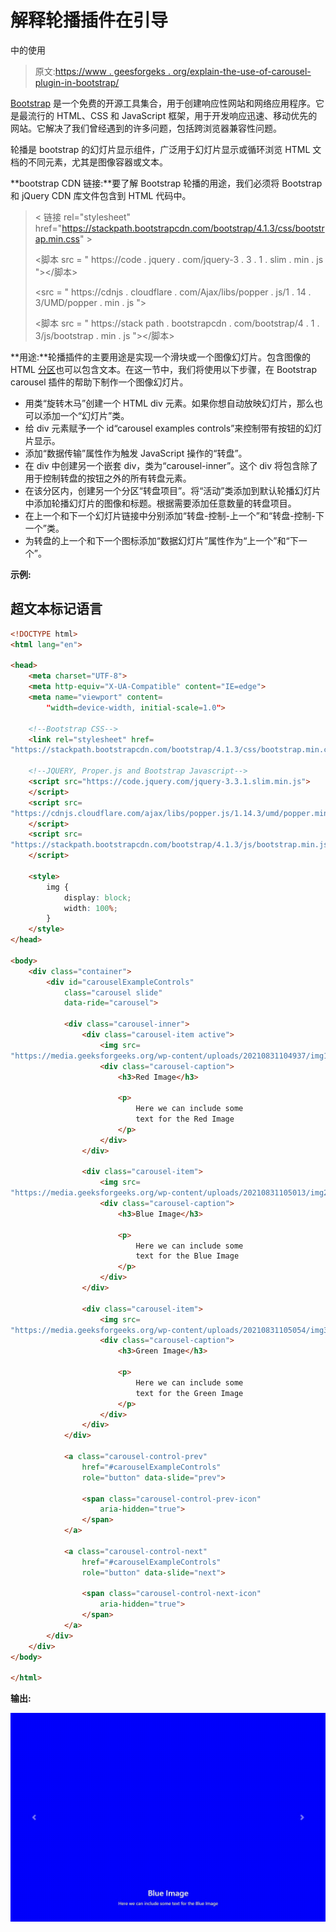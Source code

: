 # 解释轮播插件在引导

中的使用

> 原文:[https://www . geesforgeks . org/explain-the-use-of-carousel-plugin-in-bootstrap/](https://www.geeksforgeeks.org/explain-the-uses-of-carousel-plugin-in-bootstrap/)

[Bootstrap](https://www.geeksforgeeks.org/bootstrap-tutorials/) 是一个免费的开源工具集合，用于创建响应性网站和网络应用程序。它是最流行的 HTML、CSS 和 JavaScript 框架，用于开发响应迅速、移动优先的网站。它解决了我们曾经遇到的许多问题，包括跨浏览器兼容性问题。

轮播是 bootstrap 的幻灯片显示组件，广泛用于幻灯片显示或循环浏览 HTML 文档的不同元素，尤其是图像容器或文本。

**bootstrap CDN 链接:**要了解 Bootstrap 轮播的用途，我们必须将 Bootstrap 和 jQuery CDN 库文件包含到 HTML 代码中。

> < 链接 rel="stylesheet" href="https://stackpath.bootstrapcdn.com/bootstrap/4.1.3/css/bootstrap.min.css" >
> 
> <脚本 src = " https://code . jquery . com/jquery-3 . 3 . 1 . slim . min . js "></脚本>
> 
> <src = " https://cdnjs . cloudflare . com/Ajax/libs/popper . js/1 . 14 . 3/UMD/popper . min . js "></script>
> 
> <脚本 src = " https://stack path . bootstrapcdn . com/bootstrap/4 . 1 . 3/js/bootstrap . min . js "></脚本>

**用途:**轮播插件的主要用途是实现一个滑块或一个图像幻灯片。包含图像的 HTML [分区](https://www.geeksforgeeks.org/div-tag-html/)也可以包含文本。在这一节中，我们将使用以下步骤，在 Bootstrap carousel 插件的帮助下制作一个图像幻灯片。

*   用类“旋转木马”创建一个 HTML div 元素。如果你想自动放映幻灯片，那么也可以添加一个“幻灯片”类。
*   给 div 元素赋予一个 id“carousel examples controls”来控制带有按钮的幻灯片显示。
*   添加“数据传输”属性作为触发 JavaScript 操作的“转盘”。
*   在 div 中创建另一个嵌套 div，类为“carousel-inner”。这个 div 将包含除了用于控制转盘的按钮之外的所有转盘元素。
*   在该分区内，创建另一个分区“转盘项目”。将“活动”类添加到默认轮播幻灯片中添加轮播幻灯片的图像和标题。根据需要添加任意数量的转盘项目。
*   在上一个和下一个幻灯片链接中分别添加“转盘-控制-上一个”和“转盘-控制-下一个”类。
*   为转盘的上一个和下一个图标添加“数据幻灯片”属性作为“上一个”和“下一个”。

**示例:**

## 超文本标记语言

```html
<!DOCTYPE html>
<html lang="en">

<head>
    <meta charset="UTF-8">
    <meta http-equiv="X-UA-Compatible" content="IE=edge">
    <meta name="viewport" content=
        "width=device-width, initial-scale=1.0">

    <!--Bootstrap CSS-->
    <link rel="stylesheet" href=
"https://stackpath.bootstrapcdn.com/bootstrap/4.1.3/css/bootstrap.min.css">

    <!--JQUERY, Proper.js and Bootstrap Javascript-->
    <script src="https://code.jquery.com/jquery-3.3.1.slim.min.js">
    </script>
    <script src=
"https://cdnjs.cloudflare.com/ajax/libs/popper.js/1.14.3/umd/popper.min.js">
    </script>
    <script src=
"https://stackpath.bootstrapcdn.com/bootstrap/4.1.3/js/bootstrap.min.js">
    </script>

    <style>
        img {
            display: block;
            width: 100%;
        }
    </style>
</head>

<body>
    <div class="container">
        <div id="carouselExampleControls" 
            class="carousel slide" 
            data-ride="carousel">

            <div class="carousel-inner">
                <div class="carousel-item active">
                    <img src=
"https://media.geeksforgeeks.org/wp-content/uploads/20210831104937/img1.png">
                    <div class="carousel-caption">
                        <h3>Red Image</h3>

                        <p>
                            Here we can include some 
                            text for the Red Image
                        </p>
                    </div>
                </div>

                <div class="carousel-item">
                    <img src=
"https://media.geeksforgeeks.org/wp-content/uploads/20210831105013/img2-300x200.png">
                    <div class="carousel-caption">
                        <h3>Blue Image</h3>

                        <p>
                            Here we can include some 
                            text for the Blue Image
                        </p>
                    </div>
                </div>

                <div class="carousel-item">
                    <img src=
"https://media.geeksforgeeks.org/wp-content/uploads/20210831105054/img3-300x200.png">
                    <div class="carousel-caption">
                        <h3>Green Image</h3>

                        <p>
                            Here we can include some 
                            text for the Green Image
                        </p>
                    </div>
                </div>
            </div>

            <a class="carousel-control-prev" 
                href="#carouselExampleControls" 
                role="button" data-slide="prev">

                <span class="carousel-control-prev-icon"
                    aria-hidden="true">
                </span>
            </a>

            <a class="carousel-control-next" 
                href="#carouselExampleControls" 
                role="button" data-slide="next">

                <span class="carousel-control-next-icon"
                    aria-hidden="true">
                </span>
            </a>
        </div>
    </div>
</body>

</html>
```

**输出:**

![](img/859fea100b8a093ed6ebe5acd95538ca.png)
